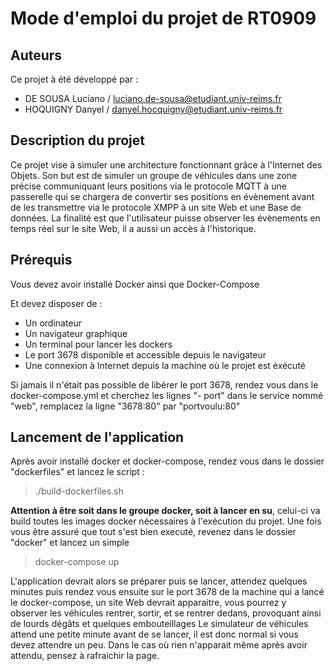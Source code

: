 # Mode d'emploi du projet de RT0909

## Auteurs

Ce projet à été développé par :
- DE SOUSA Luciano / luciano.de-sousa@etudiant.univ-reims.fr
- HOQUIGNY Danyel / danyel.hocquigny@etudiant.univ-reims.fr

## Description du projet

Ce projet vise à simuler une architecture fonctionnant grâce à l'Internet des Objets. Son but est de simuler un groupe de véhicules dans une zone précise communiquant leurs positions via le protocole MQTT à une passerelle qui se chargera de convertir ses positions en évènement avant de les transmettre via le protocole XMPP à un site Web et une Base de données. 
La finalité est que l'utilisateur puisse observer les évènements en temps réel sur le site Web, il a aussi un accès à l'historique.

## Prérequis

Vous devez avoir installé Docker ainsi que Docker-Compose

Et devez disposer de :
- Un ordinateur
- Un navigateur graphique
- Un terminal pour lancer les dockers
- Le port 3678 disponible et accessible depuis le navigateur
- Une connexion à Internet depuis la machine où le projet est éxécuté

Si jamais il n'était pas possible de libérer le port 3678, rendez vous dans le docker-compose.yml et cherchez les lignes "- port" dans le service nommé "web", remplacez la ligne "3678:80" par "portvoulu:80"

## Lancement de l'application

Après avoir installé docker et docker-compose, rendez vous dans le dossier "dockerfiles" et lancez le script :

> ./build-dockerfiles.sh

**Attention à être soit dans le groupe docker, soit à lancer en su**, celui-ci va build toutes les images docker nécessaires à l'exécution du projet. Une fois vous être assuré que tout s'est bien executé, revenez dans le dossier "docker" et lancez un simple

> docker-compose up

L'application devrait alors se préparer puis se lancer, attendez quelques minutes puis rendez vous ensuite sur le port 3678 de la machine qui a lancé le docker-compose, un site Web devrait apparaitre, vous pourrez y observer les véhicules rentrer, sortir, et se rentrer dedans, provoquant ainsi de lourds dégâts et quelques embouteillages
Le simulateur de véhicules attend une petite minute avant de se lancer, il est donc normal si vous devez attendre un peu. Dans le cas où rien n'apparait même après avoir attendu, pensez à rafraichir la page.

